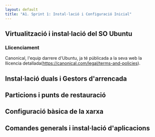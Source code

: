 ```yaml
---
layout: default
title: "A1. Sprint 1: Instal·lació i Configuració Inicial"
---
```


## Virtualització i instal·lació del SO Ubuntu
### Llicenciament
Canonical, l'equip darrere d'Ubuntu, ja té públicada a la seva web la llicencia detallada(https://canonical.com/legal/terms-and-policies). 
## Instal·lació duals i Gestors d'arrencada
## Particions i punts de restauració
## Configuració bàsica de la xarxa
## Comandes generals i instal·lació d'aplicacions
